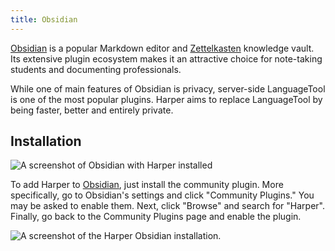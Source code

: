 ```yaml
---
title: Obsidian
---
```


[Obsidian](https://obsidian.md/) is a popular Markdown editor and [Zettelkasten](https://en.wikipedia.org/wiki/Zettelkasten) knowledge vault.
Its extensive plugin ecosystem makes it an attractive choice for note-taking students and documenting professionals.

While one of main features of Obsidian is privacy, server-side LanguageTool is one of the most popular plugins.
Harper aims to replace LanguageTool by being faster, better and entirely private.

## Installation

![A screenshot of Obsidian with Harper installed](/images/obsidian_screenshot.webp)

To add Harper to [Obsidian](/obsidian), just install the community plugin.
More specifically, go to Obsidian's settings and click "Community Plugins."
You may be asked to enable them.
Next, click "Browse" and search for "Harper".
Finally, go back to the Community Plugins page and enable the plugin.

![A screenshot of the Harper Obsidian installation.](/images/obsidian_install_screenshot.webp)
